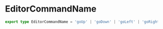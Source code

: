 <!--
 * @Author: haifeng.lu haifeng.lu@ly.com
 * @Date: 2022-08-23 11:37:51
 * @LastEditors: haifeng.lu
 * @LastEditTime: 2022-12-10 10:32:27
 * @Description: 
-->
# EditorCommandName

```ts
export type EditorCommandName = 'goUp' | 'goDown' | 'goLeft' | 'goRight' | 'goStart' | 'goEnd' | 'goWordLeft' | 'goWordRight' | 'indentMore' | 'indentLess' | 'newlineAndIndent' | 'swapLineUp' | 'swapLineDown' | 'deleteLine' | 'toggleFold' | 'foldAll' | 'unfoldAll';
```
